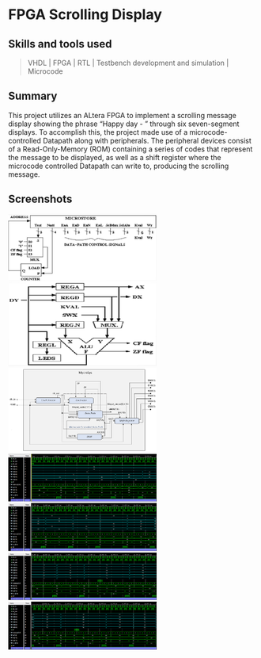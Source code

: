 # FPGA Scrolling Display

## Skills and tools used

> VHDL | FPGA | RTL | Testbench development and simulation | Microcode

## Summary
This project utilizes an ALtera FPGA to implement a scrolling message display showing the phrase “Happy day - ” through six seven-segment displays. To accomplish this, the project made use of a microcode-controlled Datapath along with peripherals. The peripheral devices consist of a Read-Only-Memory (ROM) containing a series of codes that represent the message to be displayed, as well as a shift register where the microcode controlled Datapath can write to, producing the scrolling message.

## Screenshots
<img src="images/Controller.PNG" width="300"><img src="images/DataP.PNG" width="300" height="170"><img src="images/MycroSysBD.PNG" width="300"> 
<img src="images/Simur1.PNG" width="300"> <img src="images/Simur2.PNG" width="300"> <img src="images/Simur3.PNG" width="300"> 
<img src="images/Simur4.PNG" width="300">
